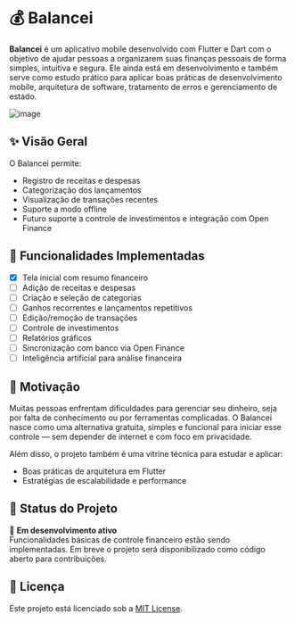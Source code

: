 # 💰 Balancei

**Balancei** é um aplicativo mobile desenvolvido com Flutter e Dart com o objetivo de ajudar pessoas a organizarem suas finanças pessoais de forma simples, intuitiva e segura. Ele ainda está em desenvolvimento e também serve como estudo prático para aplicar boas práticas de desenvolvimento mobile, arquitetura de software, tratamento de erros e gerenciamento de estado.

![image](https://github.com/user-attachments/assets/99621a5f-471f-499a-b50e-f2cc799f5c4f)

## ✨ Visão Geral

O Balancei permite:

- Registro de receitas e despesas
- Categorização dos lançamentos
- Visualização de transações recentes
- Suporte a modo offline
- Futuro suporte a controle de investimentos e integração com Open Finance

## 📱 Funcionalidades Implementadas

- [x] Tela inicial com resumo financeiro
- [ ] Adição de receitas e despesas
- [ ] Criação e seleção de categorias
- [ ] Ganhos recorrentes e lançamentos repetitivos
- [ ] Edição/remoção de transações
- [ ] Controle de investimentos
- [ ] Relatórios gráficos
- [ ] Sincronização com banco via Open Finance
- [ ] Inteligência artificial para análise financeira

## 🧠 Motivação

Muitas pessoas enfrentam dificuldades para gerenciar seu dinheiro, seja por falta de conhecimento ou por ferramentas complicadas. O Balancei nasce como uma alternativa gratuita, simples e funcional para iniciar esse controle — sem depender de internet e com foco em privacidade.

Além disso, o projeto também é uma vitrine técnica para estudar e aplicar:

- Boas práticas de arquitetura em Flutter
- Estratégias de escalabilidade e performance

## 🚧 Status do Projeto

🔨 **Em desenvolvimento ativo**  
Funcionalidades básicas de controle financeiro estão sendo implementadas. Em breve o projeto será disponibilizado como código aberto para contribuições.

## 📌 Licença

Este projeto está licenciado sob a [MIT License](./LICENSE).
